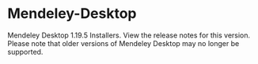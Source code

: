 # Mendeley-Desktop
Mendeley Desktop 1.19.5 Installers. View the release notes for this version. Please note that older versions of Mendeley Desktop may no longer be supported.
